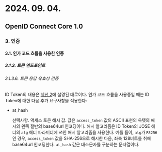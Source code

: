 # 2024. 09. 04.

## OpenID Connect Core 1.0

### 3. 인증

#### 3.1. 인가 코드 흐름을 사용한 인증

##### 3.1.3. 토큰 엔드포인트

###### 3.1.3.6. 토큰 응답 유효성 검증

ID Token의 내용은 [섹션 2][oidc-core-section-2]에 설명된 대로이다. 인가 코드 흐름을 사용중일 때는 ID Token에 대한 다음 추가 요구사항을 적용한다:

* at_hash

  선택사항. 액세스 토큰 해시 값. 값은 `access_token` 값의 ASCII 표현의 옥텟의 해시의 왼쪽 절반의 base64url 인코딩이다. 해시 알고리즘은 ID Token의 JOSE 헤더의 `alg` 헤더 파라미터에 쓰인 해시 알고리즘을 사용한다. 예를 들어, `alg`가 `RS256`인 경우, `access_token` 값을 SHA-256으로 해시한 다음, 좌측 128비트를 취해 base64url 인코딩한다. `at_hash` 값은 대소문자를 구분하는 문자열이다.



[oidc-core-section-2]: https://openid.net/specs/openid-connect-core-1_0.html#IDToken
